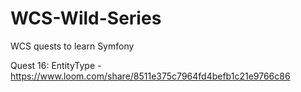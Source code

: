 # WCS-Wild-Series
WCS quests to learn Symfony

Quest 16: EntityType - https://www.loom.com/share/8511e375c7964fd4befb1c21e9766c86
